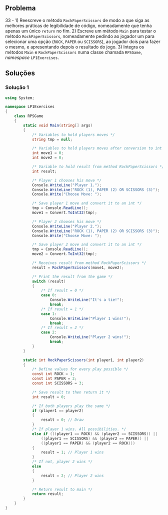 ## Problema

33 - 1) Reescreve o método `RockPaperScissors` de modo a que siga as melhores
práticas de legibilidade de código, nomeadamente que tenha apenas um único
`return` no fim. 2) Escreve um método `Main` para testar o método
`RockPaperScissors`, nomeadamente pedindo ao jogador um para selecionar uma
opção (`ROCK`, `PAPER` ou `SCISSORS`), ao jogador dois para fazer o mesmo, e
apresentando depois o resultado do jogo. 3) Integra os métodos `Main` e
`RockPaperScissors` numa classe chamada `RPSGame`, _namespace_ `LP1Exercises`.

## Soluções

### Solução 1

```cs
using System;

namespace LP1Exercises
{
    class RPSGame
    {
        static void Main(string[] args)
        {
            /* Variables to hold players moves */
            string tmp = null;

            /* Variables to hold players moves after conversion to int */
            int move1 = 0;
            int move2 = 0;

            /* Variable to hold result from method RockPaperScissors */
            int result;

            /* Player 1 chooses his move */
            Console.WriteLine("Player 1.");
            Console.WriteLine("ROCK (1), PAPER (2) OR SCISSORS (3)");
            Console.Write("Choose Move: ");

            /* Save player 1 move and convert it to an int */
            tmp = Console.ReadLine();
            move1 = Convert.ToInt32(tmp);

            /* Player 2 chooses his move */
            Console.WriteLine("Player 2.");
            Console.WriteLine("ROCK (1), PAPER (2) OR SCISSORS (3)");
            Console.Write("Choose Move: ");

            /* Save player 2 move and convert it to an int */
            tmp = Console.ReadLine();
            move2 = Convert.ToInt32(tmp);

            /* Receives result from method RockPaperScissors */
            result = RockPaperScissors(move1, move2);

            /* Print the result from the game */
            switch (result)
            {
                /* If result = 0 */
                case 0:
                    Console.WriteLine("It's a tie!");
                    break;
                /* If result = 1 */
                case 1:
                    Console.WriteLine("Player 1 wins!");
                    break;
                /* If result = 2 */
                case 2:
                    Console.WriteLine("Player 2 wins!");
                    break;
            }
        }

        static int RockPaperScissors(int player1, int player2)
        {
            /* Define values for every play possible */
            const int ROCK = 1;
            const int PAPER = 2;
            const int SCISSORS = 3;

            /* Save result to then return it */
            int result = 0;

            /* If both players play the same */
            if (player1 == player2)
            {
                result = 0; // Draw
            }
            /* If player 1 wins. All possibilities. */
            else if (((player1 == ROCK) && (player2 == SCISSORS)) ||
                ((player1 == SCISSORS) && (player2 == PAPER)) ||
                ((player1 == PAPER) && (player2 == ROCK)))
            {
                result = 1; // Player 1 wins
            }
            /* If not, player 2 wins */
            else
            {
                result = 2; // Player 2 wins
            }

            /* Return result to main */
            return result;
        }
    }
}
```
